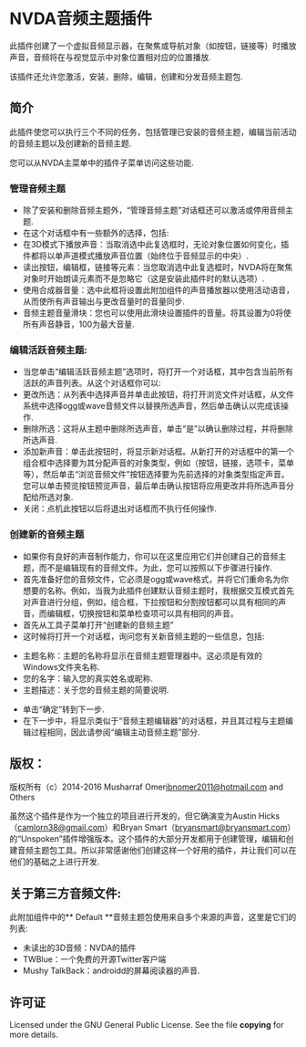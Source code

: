 # NVDA音频主题插件
此插件创建了一个虚拟音频显示器，在聚焦或导航对象（如按钮，链接等）时播放声音，音频将在与视觉显示中对象位置相对应的位置播放.

该插件还允许您激活，安装，删除，编辑，创建和分发音频主题包.


## 简介
此插件使您可以执行三个不同的任务，包括管理已安装的音频主题，编辑当前活动的音频主题以及创建新的音频主题.

您可以从NVDA主菜单中的插件子菜单访问这些功能.


### 管理音频主题
- 除了安装和删除音频主题外，“管理音频主题”对话框还可以激活或停用音频主题.
- 在这个对话框中有一些额外的选择，包括:
 - 在3D模式下播放声音：当取消选中此复选框时，无论对象位置如何变化，插件都将以单声道模式播放声音位置（始终位于音频显示的中央）.
 - 读出按钮，编辑框，链接等元素：当您取消选中此复选框时，NVDA将在聚焦对象时开始朗读元素而不是忽略它（这是安装此插件时的默认选项）.
 - 使用合成器音量：选中此框将设置此附加组件的声音播放器以使用活动语音，从而使所有声音输出与更改音量时的音量同步.
 - 音频主题音量滑块：您也可以使用此滑块设置插件的音量。将其设置为0将使所有声音静音，100为最大音量.


### 编辑活跃音频主题:
- 当您单击“编辑活跃音频主题”选项时，将打开一个对话框，其中包含当前所有活跃的声音列表。从这个对话框你可以:
- 更改所选：从列表中选择声音并单击此按钮，将打开浏览文件对话框，从文件系统中选择ogg或wave音频文件以替换所选声音，然后单击确认以完成该操作.
- 删除所选：这将从主题中删除所选声音，单击“是”以确认删除过程，并将删除所选声音.
- 添加新声音：单击此按钮时，将显示新对话框。从新打开的对话框中的第一个组合框中选择要为其分配声音的对象类型，例如（按钮，链接，选项卡，菜单等），然后单击“浏览音频文件”按钮选择要为先前选择的对象类型指定声音。 您可以单击预览按钮预览声音，最后单击确认按钮将应用更改并将所选声音分配给所选对象. 
- 关闭：点机此按钮以后将退出对话框而不执行任何操作.


### 创建新的音频主题
- 如果你有良好的声音制作能力，你可以在这里应用它们并创建自己的音频主题，而不是编辑现有的音频文件。为此，您可以按照以下步骤进行操作.
- 首先准备好您的音频文件，它必须是ogg或wave格式，并将它们重命名为你想要的名称。例如，当我为此插件创建默认音频主题时，我根据交互模式首先对声音进行分组，例如，组合框，下拉按钮和分割按钮都可以具有相同的声音，而编辑框，切换按钮和菜单检查项可以具有相同的声音。
- 首先从工具子菜单打开“创建新的音频主题”
- 这时候将打开一个对话框，询问您有关新音频主题的一些信息，包括:
*	主题名称：主题的名称将显示在音频主题管理器中。这必须是有效的Windows文件夹名称.
*	您的名字：输入您的真实姓名或昵称.
*	主题描述：关于您的音频主题的简要说明.
- 单击“确定”转到下一步.
- 在下一步中，将显示类似于“音频主题编辑器”的对话框，并且其过程与主题编辑过程相同，因此请参阅“编辑主动音频主题”部分.


## 版权：
版权所有（c）2014-2016 Musharraf Omer<ibnomer2011@hotmail.com> and Others

虽然这个插件是作为一个独立的项目进行开发的，但它确演变为Austin Hicks（camlorn38@gmail.com）和Bryan Smart（bryansmart@bryansmart.com）的“Unspoken”插件增强版本。这个插件的大部分开发都用于创建管理，编辑和创建音频主题包工具。所以非常感谢他们创建这样一个好用的插件，并让我们可以在他们的基础之上进行开发.


## 关于第三方音频文件:
此附加组件中的** Default **音频主题包使用来自多个来源的声音，这里是它们的列表:
- 未读出的3D音频：NVDA的插件
- TWBlue：一个免费的开源Twitter客户端
- Mushy TalkBack：androidd的屏幕阅读器的声音.


## 许可证
Licensed under the GNU General Public License. See the file **copying** for more details.
